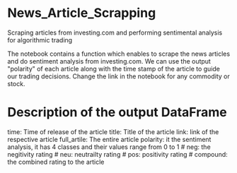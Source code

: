 # News_Article_Scrapping
Scraping articles from investing.com and performing sentimental analysis for algorithmic trading

The notebook contains a function which enables to scrape the news articles and do sentiment analysis from investing.com. We can use the output "polarity" of each article along with the time stamp of the article to guide our trading decisions. Change the link in the notebook for any commodity or stock.

# Description of the output DataFrame
time: Time of release of the article
title: Title of the article
link: link of the respective article
full_artile: The entire article
polarity: it the sentiment analysis, it has 4 classes and their values range from 0 to 1
    # neg: the negitivity rating 
    # neu: neutrailty rating
    # pos: positivity rating
    # compound: the combined rating to the article
